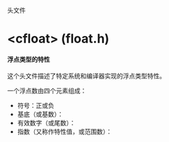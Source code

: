 头文件

# \<cfloat\> (float.h)

#### 浮点类型的特性

这个头文件描述了特定系统和编译器实现的浮点类型特性。

一个浮点数由四个元素组成：

- 符号：正或负
- 基底（或基数）：
- 有效数字（或尾数）：
- 指数（又称作特性值，或范围数）：
